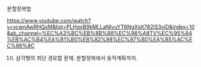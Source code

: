 분할정복법

https://www.youtube.com/watch?v=ycwnAwRHQxM&list=PLHqxB9kMLLaNIvuYT6NgXsIt782lS3xiD&index=10&ab_channel=%EC%A3%BC%EB%8B%88%EC%98%A8TV%EC%95%84%EB%AC%B4%EA%B1%B0%EB%82%98%EC%97%B0%EA%B5%AC%EC%86%8C


10. 삼각형의 최단 경로합 문제. 분할정복에서 동적계획까지.
